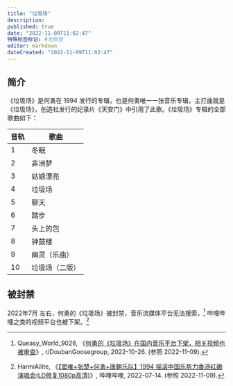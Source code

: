 ```yaml
---
title: "垃圾场"
description:
published: true
date: "2022-11-09T11:02:47"
特殊标签标记: #无标签
editor: markdown
dateCreated: "2022-11-09T11:02:47"
---
```


## 简介

《垃圾场》是何勇在 1994 发行的专辑，也是何勇唯一一张音乐专辑，主打曲就是《垃圾场》，创造社发行的纪录片《天安门》中引用了此歌。《垃圾场》专辑的全部歌曲如下：

| 音轨 | 歌曲           |
| ---- | -------------- |
| 1    | 冬眠           |
| 2    | 非洲梦         |
| 3    | 姑娘漂亮       |
| 4    | 垃圾场         |
| 5    | 聊天           |
| 6    | 踏步           |
| 7    | 头上的包       |
| 8    | 钟鼓楼         |
| 9    | 幽灵（乐曲）   |
| 10   | 垃圾场（二版） |

## 被封禁

2022年7月 左右，何勇的《垃圾场》被封禁，音乐流媒体平台无法搜索，[^ydk75t] 哔哩哔哩之类的视频平台也被下架。[^WfYtu]

[^WfYtu]: HarmiAilite, 《[【窦唯+张楚+何勇+唐朝乐队】1994 摇滚中国乐势力香港红磡演唱会(LD修复1080p高清)](https://archive.ph/WfYtu "https://www.bilibili.com/video/av598378958/")》, 哔哩哔哩, 2022-07-14. (参照 2022-11-09).

[^ydk75t]: Queasy_World_9026, 《[何勇的《垃圾场》在国内音乐平台下架，相关视频也被审查](https://web.archive.org/web/20221026010501/https://www.reddit.com/r/DoubanGoosegroup/comments/ydk75t/何勇的垃圾场在国内音乐平台下架相关视频也被审查/)》, r/DoubanGoosegroup, 2022-10-26. (参照 2022-11-09).
